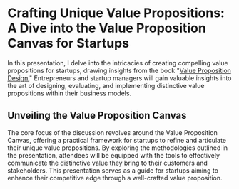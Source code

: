 # Crafting Unique Value Propositions: A Dive into the Value Proposition Canvas for Startups

In this presentation, I delve into the intricacies of creating compelling value propositions for startups, drawing insights from the book "[Value Proposition Design.](https://www.strategyzer.com/library/value-proposition-design-2)" Entrepreneurs and startup managers will gain valuable insights into the art of designing, evaluating, and implementing distinctive value propositions within their business models.

## Unveiling the Value Proposition Canvas
The core focus of the discussion revolves around the Value Proposition Canvas, offering a practical framework for startups to refine and articulate their unique value propositions. By exploring the methodologies outlined in the presentation, attendees will be equipped with the tools to effectively communicate the distinctive value they bring to their customers and stakeholders. This presentation serves as a guide for startups aiming to enhance their competitive edge through a well-crafted value proposition.
